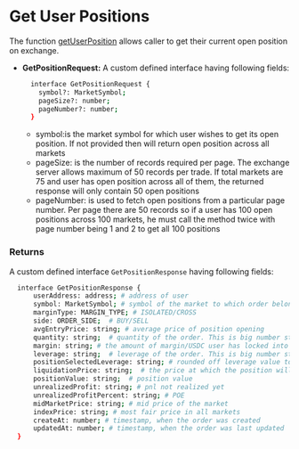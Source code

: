 Get User Positions
===

The function [getUserPosition](https://github.com/fireflyprotocol/FireflyClient/blob/9de8442be50a074212f962bb3ef74899a3955766/src/fireflyClient.ts#L418) allows caller to get their current open position on exchange.

- **GetPositionRequest:** A custom defined interface having following fields:
  ```bash
    interface GetPositionRequest {
      symbol?: MarketSymbol;
      pageSize?: number;
      pageNumber?: number;
    }
  ```
    - symbol:is the market symbol for which user wishes to get its open position. If not provided then will return open position across all markets
    - pageSize: is the number of records required per page. The exchange server allows maximum of 50 records per trade. If total markets are 75 and user has open position across all of them, the returned response will only contain 50 open positions
    - pageNumber: is used to fetch open positions from a particular page number. Per page there are 50 records so if a user has 100 open positions across 100 markets, he must call the method twice with page number being 1 and 2 to get all 100 positions

### Returns
A custom defined interface `GetPositionResponse` having following fields:
  ```bash
    interface GetPositionResponse {
        userAddress: address; # address of user
        symbol: MarketSymbol; # symbol of the market to which order belongs to
        marginType: MARGIN_TYPE; # ISOLATED/CROSS
        side: ORDER_SIDE;  # BUY/SELL
        avgEntryPrice: string; # average price of position opening
        quantity: string;  # quantity of the order. This is big number string in base x 10^18 format
        margin: string; # the amount of margin/USDC user has locked into position. Will be in base x 10^18 format
        leverage: string;  # leverage of the order. This is big number string in base x 10^18 format
        positionSelectedLeverage: string; # rounded off leverage value to be shown on UI
        liquidationPrice: string;  # the price at which the position will get liquidated
        positionValue: string;  # position value
        unrealizedProfit: string; # pnl not realized yet
        unrealizedProfitPercent: string; # POE
        midMarketPrice: string; # mid price of the market
        indexPrice: string; # most fair price in all markets
        createAt: number; # timestamp, when the order was created
        updatedAt: number; # timestamp, when the order was last updated
    }
  ```